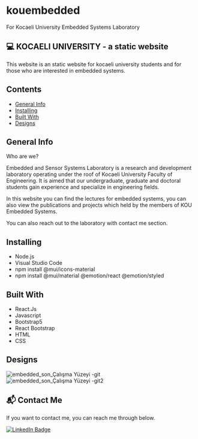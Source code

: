 # kouembedded
For Kocaeli University Embedded Systems Laboratory

💻 KOCAELI UNIVERSITY - a static website 
---


This website is an static website for kocaeli university students and for those who are interested in embedded systems.
## Contents
+ [General Info](https://github.com/caglaozbb/kouembedded#general-info)
+ [Installing](https://github.com/caglaozbb/kouembedded#installing)
+ [Built With](https://github.com/caglaozbb/kouembedded#built-with)
+ [Designs](https://github.com/caglaozbb/kouembedded#designs)

## General Info

Who are we?

Embedded and Sensor Systems Laboratory is a research and development laboratory operating under the roof of Kocaeli University Faculty of Engineering. 
It is aimed that our undergraduate, graduate and doctoral students gain experience and specialize in engineering fields.

In this website you can find the lectures for embedded systems, you can also view the publications and projects which held by the members of KOU Embedded Systems.

You can also reach out to the laboratory with contact me section.

## Installing
+ Node.js
+ Visual Studio Code
+ npm install @mui/icons-material
+ npm install @mui/material @emotion/react @emotion/styled

## Built With

+ React.Js
+ Javascript
+ Bootstrap5
+ React Bootstrap
+ HTML
+ CSS

## Designs
![embedded_son_Çalışma Yüzeyi -git](https://user-images.githubusercontent.com/58826644/204058284-fa49340d-cc10-41c1-82fc-4dfd505ea1ce.png)
![embedded_son_Çalışma Yüzeyi -git2](https://user-images.githubusercontent.com/58826644/204058405-551334eb-d486-46c6-bfb4-72ab14f9a09b.png)

## 📬 Contact Me

If you want to contact me, you can reach me through below.

<a href="https://www.linkedin.com/in/%C3%A7a%C4%9Fla-%C3%B6zbaba-b600ab214/">
    <img src="https://img.shields.io/badge/LinkedIn-blue?style=for-the-badge&logo=linkedin&logoColor=white" alt="LinkedIn Badge"/>
  </a>


